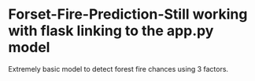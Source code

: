 # Forset-Fire-Prediction-Still working with flask linking to the app.py model 
Extremely basic model to detect forest fire chances using 3 factors.
